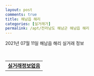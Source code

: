 ```yaml
---
layout: post
comments: true
title: 해남읍 해리
categories: [실거래가]
permalink: /apt/전라남도 해남군 해남읍 해리
---
```


2021년 07월 11일 해남읍 해리 실거래 정보

<script type="text/javascript">
  google.charts.load('current', {'packages':['corechart']});
  google.charts.setOnLoadCallback(drawChart);

  function drawChart() {
    var data = google.visualization.arrayToDataTable([['거래일', '매매', '전월세', '전매'], ['20-07', 6, 4, 3], ['20-08', 12, 6, 1], ['20-09', 6, 5, 6], ['20-10', 9, 1, 2], ['20-11', 6, 4, 5], ['20-12', 11, 2, 6], ['21-01', 10, 3, 10], ['21-02', 11, 8, 5], ['21-03', 13, 1, 6], ['21-04', 13, 2, 7], ['21-05', 10, 58, 2], ['21-06', 7, 1, 2], ['21-07', 1, 2, 0]]);

    var options = {
      title: '최근 1년간 유형별 거래량 추이',
      legend: { position: 'bottom' }
    };

    var chart = new google.visualization.LineChart(document.getElementById('columnchart_material'));
    chart.draw(data, (options));년간 
  }
</script>

<div id="columnchart_material" style="width: 95%; margin-left: -35px; display: block"></div>
<br>
<table>
  <tr>
    <td colspan="4" style="font-weight: bold;"><a href="https://search.naver.com/search.naver?query=해남읍 해리 실거래정보없음">실거래정보없음</a></td>
  </tr>
    
</table>
    
